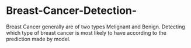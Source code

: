 # Breast-Cancer-Detection-
Breast Cancer generally are of two types Melignant and Benign.
Detecting which type of breast cancer is most likely to have according to the prediction made by model.
